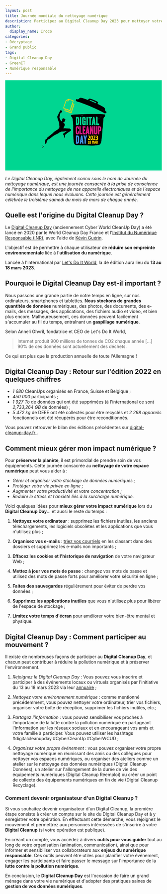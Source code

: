 ```yaml
---
layout: post
title: Journée mondiale du nettoyage numérique 
description: Participez au Digital Cleanup Day 2023 pour nettoyer votre vie numérique ! Protégez votre vie privée et améliorez votre sécurité en ligne.
author:
  display_name: Iroco
categories:
- Décryptage
- Grand public
tags:
- Digital Cleanup Day
- GreenIT
- Numérique responsable
---
```

![Illustration de l'article](/images/DCD/DCD23.png)

*Le Digital Cleanup Day, également connu sous le nom de Journée du nettoyage numérique, est une journée consacrée à la prise de conscience de l'importance du nettoyage de nos appareils électroniques et de l'espace numérique dans lequel nous évoluons. Cette journée est généralement célébrée le troisième samedi du mois de mars de chaque année.*

## Quelle est l'origine du Digital Cleanup Day ?

Le [Digital Cleanup Day](https://www.digitalcleanupday.org/) (anciennement Cyber World CleanUp Day) a été lancé en 2020 par le World Cleanup Day France et l'[Institut du Numérique Responsable (INR)](https://institutnr.org/), avec l'aide de [Kévin Guérin](https://kevinguerin.fr/fr). 

L'objectif est de permettre à chaque utilisateur de **réduire son empreinte environnementale** liée à l'**utilisation du numérique**.

Lancée à l'international par [Let's Do It World](https://letsdoitfoundation.org/), la 4e édition aura lieu du **13 au 18 mars 2023**.

## Pourquoi le Digital Cleanup Day est-il important ?

Nous passons une grande partie de notre temps en ligne, sur nos ordinateurs, smartphones et tablettes. **Nous stockons de grandes quantités de données** numériques, des photos, des documents, des e-mails, des messages, des applications, des fichiers audio et vidéo, et bien plus encore. Malheureusement, ces données peuvent facilement s'accumuler au fil du temps, entraînant un **gaspillage numérique**.

Selon Anneli Ohvril, fondatrice et CEO de Let's Do It World, 
> Internet produit 900 millions de tonnes de CO2 chaque année [...] 90% de ces données sont actuellement des déchets.

Ce qui est plus que la production annuelle de toute l'Allemagne !

## Digital Cleanup Day : Retour sur l'édition 2022 en quelques chiffres 

* *1 680* CleanUps organisés en France, Suisse et Belgique ;  
* *450 000* participants ;
* *1 927 To* de données qui ont été supprimées (à l'international ce sont *2,733,264 GB* de données) ;
* *5 472 kg* de DEEE ont été collectés pour être recyclés et *2 298 appareils* fonctionnels ont été récupérés pour être reconditionnés.

Vous pouvez retrouver le bilan des éditions précédentes sur [digital-cleanup-day.fr ](https://digital-cleanup-day.fr/les-editions-precedentes/).

## Comment mieux gérer mon impact numérique ?

Pour **préserver la planète**, il est primordial de prendre soin de vos équipements. Cette journée consacrée au **nettoyage de votre espace numérique** peut vous aider à : 

* *Gérer et organiser votre stockage de données numériques ;*
* *Protéger votre vie privée en ligne ;*
* *Augmenter votre productivité et votre concentration ;*
* *Réduire le stress et l'anxiété liés à la surcharge numérique.*

Voici quelques idées pour **mieux gérer votre impact numérique** lors du **Digital Cleanup Day**... et aussi le reste du temps :

1. **Nettoyez votre ordinateur** : supprimez les fichiers inutiles, les anciens téléchargements, les logiciels obsolètes et les applications que vous n'utilisez plus ; 

2. **Organisez vos e-mails** : [triez vos courriels](https://blog.iroco.co/alias/) en les classant dans des dossiers et supprimez les e-mails non importants ; 

3. **Effacez les cookies et l'historique de navigation** de votre navigateur Web ; 

4. **Mettez à jour vos mots de passe** : changez vos mots de passe et utilisez des mots de passe forts pour améliorer votre sécurité en ligne ; 

5. **Faites des sauvegardes** régulièrement pour éviter de perdre vos données ; 

6. **Supprimez les applications inutiles** que vous n'utilisez plus pour libérer de l'espace de stockage ; 

7. **Limitez votre temps d'écran** pour améliorer votre bien-être mental et physique. 

## Digital Cleanup Day : Comment participer au mouvement ?

Il existe de nombreuses façons de participer au **Digital Cleanup Day**, et chacun peut contribuer à réduire la pollution numérique et à préserver l'environnement.

1. *Rejoignez le Digital Cleanup Day* : Vous pouvez vous inscrire et participer à des événements locaux ou virtuels organisés par l'initiative du 13 au 18 mars 2023 via leur [annuaire](https://digital-cleanup-day.fr/annuaire-des-digital-cleanups/) ;

2. *Nettoyez votre environnement numérique* : comme mentionné précédemment, vous pouvez nettoyer votre ordinateur, trier vos fichiers, organiser votre boîte de réception, supprimer les fichiers inutiles, etc.;

3. *Partagez l'information* : vous pouvez sensibiliser vos proches à l'importance de la lutte contre la pollution numérique en partageant l'information sur les réseaux sociaux et en encourageant vos amis et votre famille à participer. Vous pouvez utiliser les hashtags #digitalcleanupday #CyberCleanUp #CyberWCUD ; 

4. *Organisez votre propre événement* : vous pouvez organiser votre propre nettoyage numérique en réunissant des amis ou des collègues pour nettoyer vos espaces numériques, ou organiser des ateliers comme un atelier sur le nettoyage des données numériques (Digital Cleanup Données), un atelier sur l'allongement de la durée de vie des équipements numériques (Digital Cleanup Réemploi) ou créer un point de collecte des équipements numériques en fin de vie (Digital Cleanup Recyclage). 

### Comment devenir organisateur d'un Digital Cleanup ? 

Si vous souhaitez devenir organisateur d'un Digital Cleanup, la première étape consiste à créer un compte sur le site du Digital Cleanup Day et à y enregistrer votre opération. En effectuant cette démarche, vous rejoignez le mouvement et permettrez aux personnes intéressées de s'inscrire à votre **Digital Cleanup** (si votre opération est publique).

En créant un compte, vous accédez à divers **outils pour vous guider** tout au long de votre organisation (animation, communication), ainsi que pour informer et sensibiliser vos collaborateurs aux **enjeux du numérique responsable**. Ces outils peuvent être utiles pour planifier votre événement, engager les participants et faire passer le message sur l'importance de la **lutte contre la pollution numérique**.

En conclusion, le **Digital Cleanup Day** est l'occasion de faire un grand ménage dans votre vie numérique et d'adopter des pratiques saines de **gestion de vos données numériques**.

